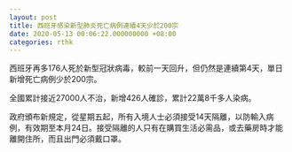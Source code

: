 ```yaml
---
layout: post
title: 西班牙感染新型肺炎死亡病例連續4天少於200宗
date: 2020-05-13 00:06:22.000000000 +08:00
categories: rthk
---
```


西班牙再多176人死於新型冠狀病毒，較前一天回升，但仍然是連續第4天，單日新增死亡病例少於200宗。

全國累計接近27000人不治，新增426人確診，累計22萬8千多人染病。

政府頒布新規定，從星期五起，所有入境人士必須接受14天隔離，以防輸入病例，有效期至本月24日。接受隔離的人只有在購買生活必需品，或去藥房時才能離開住所，而且出門必須戴口罩。
